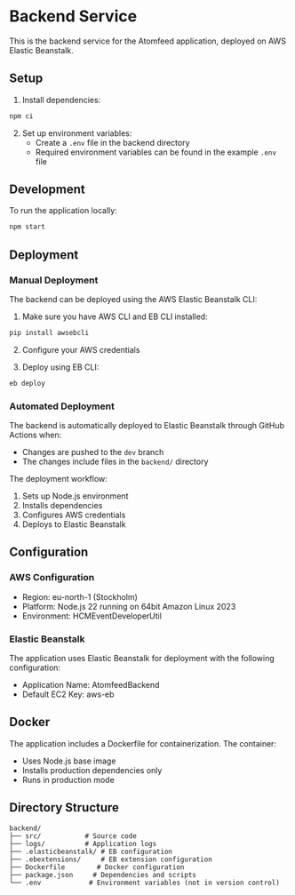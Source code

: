 # Backend Service

This is the backend service for the Atomfeed application, deployed on AWS Elastic Beanstalk.

## Setup

1. Install dependencies:
```bash
npm ci
```

2. Set up environment variables:
   - Create a `.env` file in the backend directory
   - Required environment variables can be found in the example `.env` file

## Development

To run the application locally:
```bash
npm start
```

## Deployment

### Manual Deployment
The backend can be deployed using the AWS Elastic Beanstalk CLI:

1. Make sure you have AWS CLI and EB CLI installed:
```bash
pip install awsebcli
```

2. Configure your AWS credentials

3. Deploy using EB CLI:
```bash
eb deploy
```

### Automated Deployment
The backend is automatically deployed to Elastic Beanstalk through GitHub Actions when:
- Changes are pushed to the `dev` branch
- The changes include files in the `backend/` directory

The deployment workflow:
1. Sets up Node.js environment
2. Installs dependencies
3. Configures AWS credentials
4. Deploys to Elastic Beanstalk

## Configuration

### AWS Configuration
- Region: eu-north-1 (Stockholm)
- Platform: Node.js 22 running on 64bit Amazon Linux 2023
- Environment: HCMEventDeveloperUtil

### Elastic Beanstalk
The application uses Elastic Beanstalk for deployment with the following configuration:
- Application Name: AtomfeedBackend
- Default EC2 Key: aws-eb

## Docker
The application includes a Dockerfile for containerization. The container:
- Uses Node.js base image
- Installs production dependencies only
- Runs in production mode

## Directory Structure
```
backend/
├── src/           # Source code
├── logs/          # Application logs
├── .elasticbeanstalk/ # EB configuration
├── .ebextensions/     # EB extension configuration
├── Dockerfile        # Docker configuration
├── package.json     # Dependencies and scripts
└── .env            # Environment variables (not in version control)
``` 